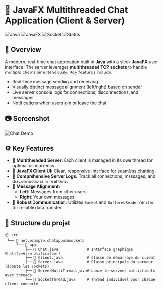# 💬 JavaFX Multithreaded Chat Application (Client & Server)

![Java](https://img.shields.io/badge/Java-%2B-blue?style=flat&logo=java)
![JavaFX](https://img.shields.io/badge/JavaFX-UI-green?style=flat)
![Socket](https://img.shields.io/badge/Socket-Multithreading-yellow)
![Status](https://img.shields.io/badge/Status-Stable-brightgreen)

## 📌 Overview

A modern, real-time chat application built in **Java** with a sleek **JavaFX** user interface. The server leverages **multithreaded TCP sockets** to handle multiple clients simultaneously. Key features include:

- Real-time message sending and receiving
- Visually distinct message alignment (left/right) based on sender
- Live server console logs for connections, disconnections, and messages
- Notifications when users join or leave the chat

## 📷 Screenshot

![Chat Demo](/screenshoots/ChatMultithreadss.png)

## ⚙️ Key Features

- 🧵 **Multithreaded Server:** Each client is managed in its own thread for optimal concurrency.
- 💬 **JavaFX Client UI:** Clean, responsive interface for seamless chatting.
- 📜 **Comprehensive Server Logs:** Track all connections, messages, and disconnections in real time.
- 🎨 **Message Alignment:** 
  - **Left:** Messages from other users
  - **Right:** Your own messages
- 🔌 **Robust Communication:** Utilizes `Socket` and `BufferedReader/Writer` for reliable data transfer.

## 📁 Structure du projet
```
📦 src
 └── 📁 net.example.chatappwebsockets
     └── 📁 app
         ├── 📄 Chat.java             # Interface graphique Chat(fenêtre utilisateur)
         ├── 📄 Client.java           # Classe de démarrage du client
         ├── 📄 Server.java           # Classe principale du serveur (écoute les sockets)
         ├── 📄 ServerMultiThread.java# Lance le serveur multiclients avec threads
         └── 📄 SocketThread.java     # Thread individuel pour chaque client connecté
```
